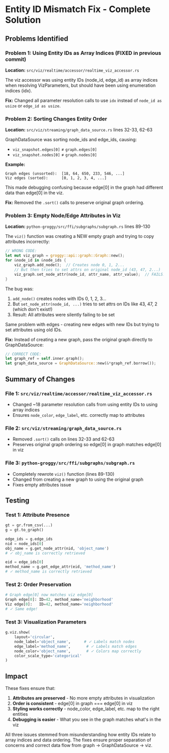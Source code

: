 # Entity ID Mismatch Fix - Complete Solution

## Problems Identified

### Problem 1: Using Entity IDs as Array Indices (FIXED in previous commit)
**Location:** `src/viz/realtime/accessor/realtime_viz_accessor.rs`

The viz accessor was using entity IDs (node_id, edge_id) as array indices when resolving VizParameters, but should have been using enumeration indices (idx).

**Fix:** Changed all parameter resolution calls to use `idx` instead of `node_id as usize` or `edge_id as usize`.

### Problem 2: Sorting Changes Entity Order
**Location:** `src/viz/streaming/graph_data_source.rs` lines 32-33, 62-63

GraphDataSource was sorting node_ids and edge_ids, causing:
- `viz_snapshot.edges[0]` ≠ `graph.edges[0]`  
- `viz_snapshot.nodes[0]` ≠ `graph.nodes[0]`

**Example:**
```
Graph edges (unsorted):  [18, 64, 650, 233, 546, ...]
Viz edges (sorted):      [0, 1, 2, 3, 4, ...]
```

This made debugging confusing because edge[0] in the graph had different data than edge[0] in the viz.

**Fix:** Removed the `.sort()` calls to preserve original graph ordering.

### Problem 3: Empty Node/Edge Attributes in Viz
**Location:** `python-groggy/src/ffi/subgraphs/subgraph.rs` lines 89-130

The `viz()` function was creating a NEW empty graph and trying to copy attributes incorrectly:

```rust
// WRONG CODE:
let mut viz_graph = groggy::api::graph::Graph::new();
for &node_id in &node_ids {
    viz_graph.add_node();  // Creates node 0, 1, 2...
    // But then tries to set attrs on original node_id (43, 47, 2...)
    viz_graph.set_node_attr(node_id, attr_name, attr_value);  // FAILS!
}
```

The bug was:
1. `add_node()` creates nodes with IDs 0, 1, 2, 3...
2. But `set_node_attr(node_id, ...)` tries to set attrs on IDs like 43, 47, 2 (which don't exist!)
3. Result: All attributes were silently failing to be set

Same problem with edges - creating new edges with new IDs but trying to set attributes using old IDs.

**Fix:** Instead of creating a new graph, pass the original graph directly to GraphDataSource:

```rust
// CORRECT CODE:
let graph_ref = self.inner.graph();
let graph_data_source = GraphDataSource::new(&*graph_ref.borrow());
```

## Summary of Changes

### File 1: `src/viz/realtime/accessor/realtime_viz_accessor.rs`
- Changed ~18 parameter resolution calls from using entity IDs to using array indices
- Ensures `node_color`, `edge_label`, etc. correctly map to attributes

### File 2: `src/viz/streaming/graph_data_source.rs`
- Removed `.sort()` calls on lines 32-33 and 62-63
- Preserves original graph ordering so edge[0] in graph matches edge[0] in viz

### File 3: `python-groggy/src/ffi/subgraphs/subgraph.rs`
- Completely rewrote `viz()` function (lines 89-130)
- Changed from creating a new graph to using the original graph
- Fixes empty attributes issue

## Testing

### Test 1: Attribute Presence
```python
gt = gr.from_csv(...)
g = gt.to_graph()

edge_ids = g.edge_ids
nid = node_ids[0]
obj_name = g.get_node_attr(nid, 'object_name')
# ✓ obj_name is correctly retrieved

eid = edge_ids[0]
method_name = g.get_edge_attr(eid, 'method_name')
# ✓ method_name is correctly retrieved
```

### Test 2: Order Preservation
```python
# Graph edge[0] now matches viz edge[0]
Graph edge[0]: ID=42, method_name='neighborhood'
Viz edge[0]:   ID=42, method_name='neighborhood'
# ✓ Same edge!
```

### Test 3: Visualization Parameters
```python
g.viz.show(
    layout='circular',
    node_label='object_name',      # ✓ Labels match nodes
    edge_label='method_name',       # ✓ Labels match edges
    node_color='object_name',       # ✓ Colors map correctly
    color_scale_type='categorical'
)
```

## Impact

These fixes ensure that:

1. **Attributes are preserved** - No more empty attributes in visualization
2. **Order is consistent** - edge[0] in graph === edge[0] in viz  
3. **Styling works correctly** - node_color, edge_label, etc. map to the right entities
4. **Debugging is easier** - What you see in the graph matches what's in the viz

All three issues stemmed from misunderstanding how entity IDs relate to array indices and data ordering. The fixes ensure proper separation of concerns and correct data flow from graph → GraphDataSource → viz.
